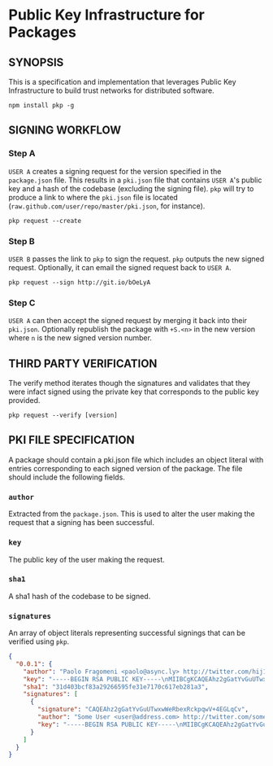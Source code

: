 # Public Key Infrastructure for Packages

## SYNOPSIS
This is a specification and implementation that leverages Public Key 
Infrastructure to build  trust networks for distributed software.

```
npm install pkp -g
```

## SIGNING WORKFLOW

### Step A
`USER A` creates a signing request for the version specified in the
`package.json` file. This results in a `pki.json` file that contains 
`USER A`'s public key and a hash of the codebase (excluding the signing 
file). `pkp` will try to produce a link to where the `pki.json` file is
located (`raw.github.com/user/repo/master/pki.json`, for instance).

```
pkp request --create
```

### Step B
`USER B` passes the link to `pkp` to sign the request. `pkp` outputs
the new signed request. Optionally, it can email the signed request
back to `USER A`.

```
pkp request --sign http://git.io/bOeLyA
```

### Step C
`USER A` can then accept the signed request by merging it back into
their `pki.json`. Optionally republish the package with `+S.<n>` in 
the new version where `n` is the new signed version number.

## THIRD PARTY VERIFICATION
The verify method iterates though the signatures and validates that
they were infact signed using the private key that corresponds to the
public key provided.

```
pkp request --verify [version]
```

## PKI FILE SPECIFICATION
A package should contain a pki.json file which includes an object literal
with entries corresponding to each signed version of the package. The file 
should include the following fields.

### `author`
Extracted from the `package.json`. This is used to alter the user making
the request that a signing has been successful.

### `key`
The public key of the user making the request.

### `sha1`
A sha1 hash of the codebase to be signed.

### `signatures`
An array of object literals representing successful signings that can
be verified using `pkp`.

```json
{
  "0.0.1": {
    "author": "Paolo Fragomeni <paolo@async.ly> http://twitter.com/hij1nx",
    "key": "-----BEGIN RSA PUBLIC KEY-----\nMIIBCgKCAQEAhz2gGatYvGuUTwxwWeRbexRckpqwV+4EGLqCvlyI62gbVc4iTbAm47pMRdTn\nqFX9TxoVPE3P/p5Md9xH55YVBO/WgIXdpjT3gOmLr3wUsdjn5Hx8ytM/EAOV/WenOmrBB/oP\nW+yg2lbRfkMlTlc59wO9ISp0fCLIX88iixiQrLMhsAzrV0xwRMOsqQCcIPhZESuX1qJ49eSg\nXY7n5BRtADOoFeaLPNeLu5rUHJbeA4Goj85yFxwLrmKJu0CHH+J5ONAnSDTznYeXLGLuiYty\nyh4jO7xwOjyGO68nzo2/F/KYOfyChlY0mPJMpMo91qaQt3aCm6qxcRFcujyjAT68aQIDAQAB\n-----END RSA PUBLIC KEY-----\n\n",
    "sha1": "31d403bcf83a29266595fe31e7170c617eb281a3",
    "signatures": [
      {
        "signature": "CAQEAhz2gGatYvGuUTwxwWeRbexRckpqwV+4EGLqCv",
        "author": "Some User <user@address.com> http://twitter.com/someuser",
        "key": "-----BEGIN RSA PUBLIC KEY-----\nMIIBCgKCAQEAhz2gGatYvGuUTwxwWeRbexRckpqwV+4EGLqCvlyI62gbVc4iTbAm47pMRdTn\nqFX9TxoVPE3P/p5Md9xH55YVBO/WgIXdpjT3gOmLr3wUsdjn5Hx8ytM/EAOV/WenOmrBB/oP\nW+yg2lbRfkMlTlc59wO9ISp0fCLIX88iixiQrLMhsAzrV0xwRMOsqQCcIPhZESuX1qJ49eSg\nXY7n5BRtADOoFeaLPNeLu5rUHJbeA4Goj85yFxwLrmKJu0CHH+J5ONAnSDTznYeXLGLuiYty\nyh4jO7xwOjyGO68nzo2/F/KYOfyChlY0mPJMpMo91qaQt3aCm6qxcRFcujyjAT68aQIDAQAB\n-----END RSA PUBLIC KEY-----\n\n"
      }
    ]
  }
}
```
